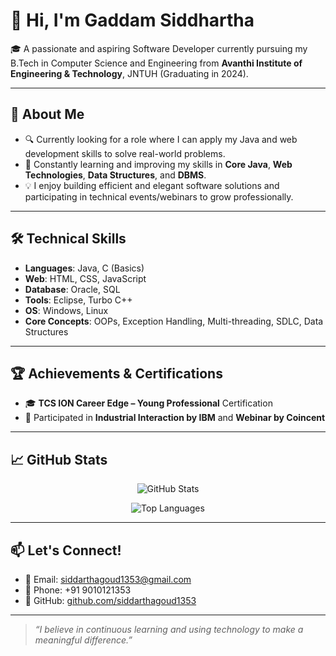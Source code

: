 # 👋 Hi, I'm Gaddam Siddhartha

🎓 A passionate and aspiring Software Developer currently pursuing my B.Tech in Computer Science and Engineering from **Avanthi Institute of Engineering & Technology**, JNTUH (Graduating in 2024).

---

## 🚀 About Me

- 🔍 Currently looking for a role where I can apply my Java and web development skills to solve real-world problems.
- 🌱 Constantly learning and improving my skills in **Core Java**, **Web Technologies**, **Data Structures**, and **DBMS**.
- 💡 I enjoy building efficient and elegant software solutions and participating in technical events/webinars to grow professionally.

---

## 🛠️ Technical Skills

- **Languages**: Java, C (Basics)
- **Web**: HTML, CSS, JavaScript
- **Database**: Oracle, SQL
- **Tools**: Eclipse, Turbo C++
- **OS**: Windows, Linux
- **Core Concepts**: OOPs, Exception Handling, Multi-threading, SDLC, Data Structures

---

## 🏆 Achievements & Certifications

- 🎓 **TCS ION Career Edge – Young Professional** Certification
- 🧠 Participated in **Industrial Interaction by IBM** and **Webinar by Coincent**

---

## 📈 GitHub Stats

<p align="center">
  <img src="https://github-readme-stats.vercel.app/api?username=siddarthagoud1353&show_icons=true&theme=radical" alt="GitHub Stats" />
</p>

<p align="center">
  <img src="https://github-readme-stats.vercel.app/api/top-langs/?username=siddarthagoud1353&layout=compact&theme=radical" alt="Top Languages" />
</p>

---

## 📫 Let's Connect!

- 📧 Email: siddarthagoud1353@gmail.com  
- 📱 Phone: +91 9010121353  
- 🔗 GitHub: [github.com/siddarthagoud1353](https://github.com/siddarthagoud1353)

---

> *“I believe in continuous learning and using technology to make a meaningful difference.”*

